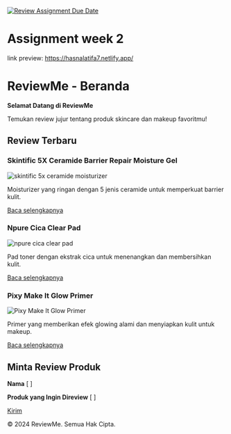 [![Review Assignment Due Date](https://classroom.github.com/assets/deadline-readme-button-24ddc0f5d75046c5622901739e7c5dd533143b0c8e959d652212380cedb1ea36.svg)](https://classroom.github.com/a/J5s2e_vk)
# Assignment week 2
link preview: https://hasnalatifa7.netlify.app/

# ReviewMe - Beranda

**Selamat Datang di ReviewMe**

Temukan review jujur tentang produk skincare dan makeup favoritmu!

## Review Terbaru

### Skintific 5X Ceramide Barrier Repair Moisture Gel

![skintific 5x ceramide moisturizer](https://th.bing.com/th/id/OIP.QYknIuTsl7sBF5amGJfdQgHaHa?rs=1&pid=ImgDetMain)

Moisturizer yang ringan dengan 5 jenis ceramide untuk memperkuat barrier kulit.

[Baca selengkapnya](reviews.html)

### Npure Cica Clear Pad

![npure cica clear pad](https://cdn.shopify.com/s/files/1/0550/8205/7898/products/8b26d077-0bc3-43aa-a7e1-b79a75a2a902_1024x.jpg?v=1623812485)

Pad toner dengan ekstrak cica untuk menenangkan dan membersihkan kulit.

[Baca selengkapnya](reviews.html)

### Pixy Make It Glow Primer

![Pixy Make It Glow Primer](https://khyrastore.com/wp-content/uploads/2020/02/pixy-skin-primer.jpg)

Primer yang memberikan efek glowing alami dan menyiapkan kulit untuk makeup.

[Baca selengkapnya](reviews.html)

## Minta Review Produk

**Nama**
[    ]

**Produk yang Ingin Direview**
[    ]

[Kirim](#)

&copy; 2024 ReviewMe. Semua Hak Cipta.
